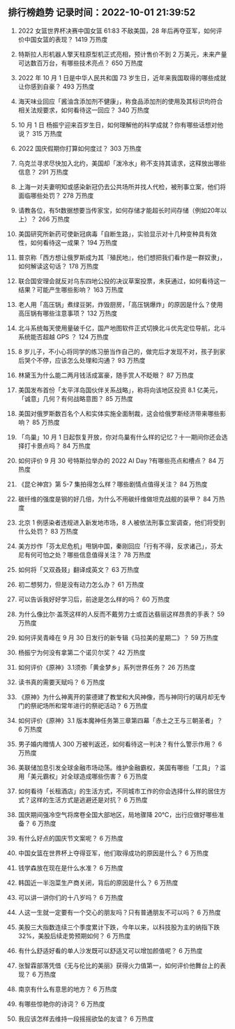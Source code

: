 
## 排行榜趋势 记录时间：2022-10-01 21:39:52
  
  1. 2022 女篮世界杯决赛中国女篮 61:83 不敌美国，28 年后再夺亚军，如何评价中国女篮的表现？ 1419 万热度
    
  2. 特斯拉人形机器人擎天柱原型机正式亮相，预计售价不到 2 万美元，未来产量可达数百万台，有哪些技术亮点？ 650 万热度
    
  3. 2022 年 10 月 1 日是中华人民共和国 73 岁生日，近年来我国取得的哪些成就让你感到自豪？ 493 万热度
    
  4. 海天味业回应「酱油含添加剂不健康」，称食品添加剂的使用及其标识均符合相关法规要求，如何看待这一回应？ 340 万热度
    
  5. 10 月 1 日 杨振宁迎来百岁生日，如何理解他的科学成就？你有哪些话想对他说？ 315 万热度
    
  6. 2022 国庆假期你打算如何度过？ 303 万热度
    
  7. 乌克兰寻求尽快加入北约，美国却「泼冷水」称不支持其请求，这释放出哪些信息？ 291 万热度
    
  8. 上海一对夫妻明知或感染新冠仍去公共场所并找人代检，被刑事立案，他们将面临哪些处罚？ 278 万热度
    
  9. 请教各位，有5t数据想要当传家宝，如何存储才能超长时间存储（例如20年以上）？ 266 万热度
    
  10. 美国研究所新药可使新冠病毒「自断生路」，实验显示对十几种变种具有效性，如何看待这一成果？ 194 万热度
    
  11. 普京称「西方想让俄罗斯成为其『殖民地』，他们想把我们看作是一群奴隶」，如何解读这句话？ 178 万热度
    
  12. 联合国安理会就反对乌东四地公投的决议草案投票，未获通过，如何看待这一结果？可能产生哪些影响？ 163 万热度
    
  13. 老人用「高压锅」煮绿豆粥，炸毁厨房，「高压锅爆炸」的原因是什么？使用高压锅有哪些注意事项？ 132 万热度
    
  14. 北斗系统每天使用量破千亿，国产地图软件正式切换北斗优先定位导航，北斗系统能否超越 GPS ？ 124 万热度
    
  15. 8 岁儿子，不小心将同学的练习册当作自己的，做完后才发现不对，孩子到家后哭个不停，应该怎么处理和沟通？ 93 万热度
    
  16. 林黛玉为什么能二两月钱活成富豪，随手赏人不眨眼？ 87 万热度
    
  17. 美国发布首份「太平洋岛国伙伴关系战略」，称将向该地区投资 8.1 亿美元，「诚意」几何？有何战略意图？ 85 万热度
    
  18. 美国对俄罗斯数百名个人和实体实施全面制裁，这会给俄罗斯经济带来哪些影响？ 85 万热度
    
  19. 「鸟巢」10 月 1 日起恢复开放，你对鸟巢有什么样的记忆？十一期间你还会选择打卡景点吗？ 84 万热度
    
  20. 如何评价 9 月 30 号特斯拉举办的 2022 AI Day ?有哪些亮点和槽点？ 84 万热度
    
  21. 《昆仑神宫》第 5-7 集拍得怎么样？哪些剧情点值得关注？ 84 万热度
    
  22. 碳纤维的强度是钢的好几倍，为什么不用碳纤维做坦克战舰的装甲？ 84 万热度
    
  23. 北京 1 例感染者违规进入新发地市场，8 人被依法刑事立案调查，他们将受到什么处罚？ 83 万热度
    
  24. 美方炒作「芬太尼危机」甩锅中国，秦刚回应「行有不得，反求诸己」，芬太尼有何可怕之处？哪些信息值得关注？ 78 万热度
    
  25. 如何将「又双叒叕」翻译成英文？ 63 万热度
    
  26. 初二想努力，但是没有动力怎么办？ 61 万热度
    
  27. 可以告诉我好好学习后，前途是怎么样的吗？ 60 万热度
    
  28. 为什么像比尔·盖茨这样的人反而不戴劳力士或百达翡丽这样昂贵的手表？ 59 万热度
    
  29. 如何评吴青峰在 9 月 30 日发行的新专辑《马拉美的星期二》？ 59 万热度
    
  30. 杨振宁为何没有拿第二个诺贝尔奖？ 42 万热度
    
  31. 如何评价《原神》3.1须弥「黄金梦乡」系列世界任务？ 26 万热度
    
  32. 读书真的需要天赋吗？ 6 万热度
    
  33. 《原神》为什么神离开的蒙德建了教堂和大风神像，而与神同行的璃月却无专门的祭祀场所和常年进行的祭祀活动？ 6 万热度
    
  34. 如何评价《原神》3.1 版本魔神任务第三章第四幕「赤土之王与三朝圣者」？ 6 万热度
    
  35. 男子婚内赠情人 300 万被判返还，如何看待这一判决？有什么警示作用？ 6 万热度
    
  36. 美联储加息引发全球金融市场动荡。维护金融霸权，美国有哪些「工具」？滥用「美元霸权」对全球造成哪些伤害？ 6 万热度
    
  37. 如何看待「长租酒店」的生活方式，不同城市工作的你会选择什么样的居住方式？这样的生活方式是逃避还是对抗？ 6 万热度
    
  38. 国庆期间强冷空气将席卷全国大部地区，局地骤降 20℃，出行应做好哪些准备？ 6 万热度
    
  39. 有什么好点的国庆节文案呢？ 6 万热度
    
  40. 中国女篮在世界杯上夺得亚军，他们取得成功的原因是什么？ 6 万热度
    
  41. 钱学森放在现在是什么水准？ 6 万热度
    
  42. 韩国近一半泡菜生产商关闭，背后的原因是什么？ 6 万热度
    
  43. 可以讲一讲你们的十八岁吗？ 6 万热度
    
  44. 人这一生就一定要有一个交心的朋友吗？只有普通朋友不可以吗？ 6 万热度
    
  45. 美股三大指数连续三个季度累计下跌，今年以来，以科技股为主的纳指下跌 32%，美股后续走势预期如何？ 6 万热度
    
  46. 有什么舒适好看的单人沙发既可以舒适又可以增加颜值呢？ 6 万热度
    
  47. 张智霖部落凭借《无与伦比的美丽》获得火力值第一，如何评价他舞台上的表现？ 6 万热度
    
  48. 南京有什么有意思的地方？ 6 万热度
    
  49. 有哪些惊艳你的诗词？ 6 万热度
    
  50. 我应该怎样去维持一段摇摇欲坠的友谊？ 6 万热度
    